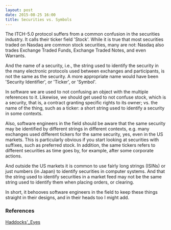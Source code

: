 ```yaml
---
layout: post
date: 2015-08-25 16:00
title: Securities vs. Symbols
---
```


The ITCH-5.0 protocol suffers from a common confusion in the
securities industry.  It calls their ticker field 'Stock'.  While it
is true that most securities traded on Nasdaq are common stock
securities, many are not: Nasdaq also trades Exchange Traded Funds,
Exchange Traded Notes, and even Warrants.

And the name of a security, i.e., the string used to identify the
security in the many electronic protocols used between exchanges and
participants, is not the same as the security.  A more appropriate
name would have been 'Security Identifier', or 'Ticker', or 'Symbol'.

In software we are used to not confusing an object with the multiple
references to it.
Likewise, we should get used to not confuse stock, which is a
security, that is, a contract granting specific rights to its owner;
vs. the name of the thing, such as a ticker: a short string used to
identify a security in some contexts.

Also, software engineers in the field should be aware that the same
security may be identified by different strings in different contexts,
e.g. many exchanges used different tickers for the same security, yes,
even in the US markets.
This is particularly obvious if you start
looking at securities with suffixes, such as preferred stock.
In addition, the same tickers refers to
different securities as time goes by, for example, after some
corporate actions.

And outside the US markets it is common to use fairly
long strings (ISINs) or just numbers (in Japan) to identify
securities in computer systems.
And that the string used to identify securities in a
market feed may not be the same string used to identify them when
placing orders, or clearing.

In short, it behooves software engineers in the field to keep these
things straight in their designs, and in their heads too I might add.

### References

[Haddocks'_Eyes](http://en.wikipedia.org/wiki/Haddocks%27_Eyes)
